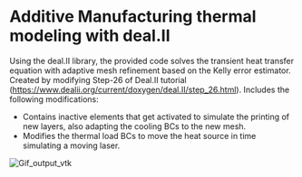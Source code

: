 # Additive Manufacturing thermal modeling with deal.II

Using the deal.II library, the provided code solves the transient heat transfer equation with adaptive mesh refinement based on the Kelly error estimator.
Created by modifying Step-26 of Deal.II tutorial (https://www.dealii.org/current/doxygen/deal.II/step_26.html). Includes the following modifications:

- Contains inactive elements that get activated to simulate the printing of new layers, also adapting the cooling BCs to the new mesh.
- Modifies the thermal load BCs to move the heat source in time simulating a moving laser.

![Gif_output_vtk](https://github.com/lreigbua/AM_thermal_w_deal_II/assets/93150422/d92be467-f46d-4933-9494-1c94287f9886)
